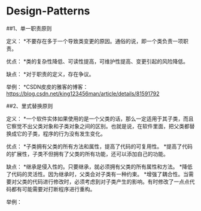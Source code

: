 # Design-Patterns


##1、单一职责原则

定义：
*不要存在多于一个导致类变更的原因。通俗的说，即一个类负责一项职责。

优点：
*类的复杂性降低、可读性提高，可维护性提高、变更引起的风险降低。

缺点：
*对于职责的定义，存在争议。

举例：
*CSDN皮皮的雅客的博客：https://blog.csdn.net/king123456man/article/details/81591792


##2、里式替换原则

定义：
*一个软件实体如果使用的是一个父类的话，那么一定适用于其子类，而且它察觉不出父类对象和子类对象之间的区别。也就是说，在软件里面，把父类都替换成它的子类，程序的行为没有发生变化。

优点：
*子类拥有父类的所有方法和属性，提高了代码的可复用性。
*提高了代码的扩展性，子类不但拥有了父类的所有功能，还可以添加自己的功能。

缺点：
*继承是侵入性的。只要继承，就必须拥有父类的所有属性和方法。
*降低了代码的灵活性。因为继承时，父类会对子类有一种约束。
*增强了耦合性。当需要对父类的代码进行修改时，必须考虑到对子类产生的影响。有时修改了一点点代码都有可能需要对打断程序进行重构。

举例：


